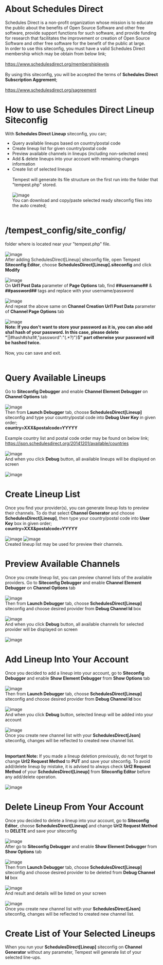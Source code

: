 # About Schedules Direct
Schedules Direct is a non-profit organization whose mission is to educate the public about the benefits of Open Source Software and other free software, provide support functions for such software, and provide funding for research that facilitates the improvement or creation of Open Source Software and other free software for the benefit of the public at large.
<br>
In order to use this siteconfig, you must have a valid Schedules Direct membership which may be obtain from below link;<br><br>
https://www.schedulesdirect.org/membershiplevels
<br><br>By using this siteconfig, you will be accepted the terms of **Schedules Direct Subscription Aggrement**;<br><br>
https://www.schedulesdirect.org/sagreement
# How to use Schedules Direct Lineup Siteconfig
With **Schedules Direct Lineup** siteconfig, you can; 
* Query available lineups based on country/postal code
* Create lineup list for given country/postal code
* Preview available channels in lineups (including non-selected ones)
* Add & delete lineups into your account with remaining changes information
* Create list of selected lineups
<br><br>Tempest will generate its file structure on the first run into the folder that "tempest.php" stored.<br><br>
![image](https://user-images.githubusercontent.com/97025515/153332196-b5716eb0-3f4a-4d16-b43e-9143e3ed7c4b.png)
<br>You can download and copy/paste selected ready siteconfig files into the auto created;<br><br>
# **/tempest_config/site_config/**<br>
folder where is located near your "tempest.php" file.<br><br>
![image](https://user-images.githubusercontent.com/97025515/153332672-91f20125-8196-48c8-8486-af0ed76c4145.png)
<br>After adding SchedulesDirect[Lineup] siteconfig file, open Tempest **Siteconfig Editor**, choose **SchedulesDirect[Lineup].siteconfig** and click **Modify**<br><br>
![image](https://user-images.githubusercontent.com/97025515/156492349-178e1a04-1fc0-42ee-8612-84a8b5bfddba.png)
<br>On **Url1 Post Data** parameter of **Page Options** tab, find **##username##** & **##password##** tags and replace with your username/password<br><br>
![image](https://user-images.githubusercontent.com/97025515/156166740-8e0a242b-ac8c-4d47-821e-f5ab9a6b753d.png)
<br>And repeat the above same on **Channel Creation Url1 Post Data** parameter of **Channel Page Options** tab<br><br>
![image](https://user-images.githubusercontent.com/97025515/156168486-7b028d67-9cc2-4e96-b4e2-ea582022f508.png)
<br>**Note: If you don't want to store your password as it is, you can also add sha1 hash of your password. In this case, please delete "**||#hash#sha1#,"password":"(.\*?)"\}$**" part otherwise your password will be hashed twice.**<br><br>
Now, you can save and exit.<br><br>
# Query Available Lineups
Go to **Siteconfig Debugger** and enable **Channel Element Debugger** on **Channel Options** tab<br><br>
![image](https://user-images.githubusercontent.com/97025515/156173750-2a052a93-4d96-46a0-857a-573bba5eb90d.png)
<br>Then from **Launch Debugger** tab, choose **SchedulesDirect[Lineup]** siteconfig and type your country/postal code into **Debug User Key** in given order;<br>
**country=XXX&postalcode=YYYYY**<br><br>
Example country list and postal code order may be found on below link;<br>
https://json.schedulesdirect.org/20141201/available/countries<br><br>
![image](https://user-images.githubusercontent.com/97025515/156175267-6ed53f0c-4982-4cce-84ac-ab62b08af05c.png)
<br>And when you click **Debug** button, all available lineups will be displayed on screen<br><br>
![image](https://user-images.githubusercontent.com/97025515/156175772-1bc295aa-62c3-43c9-a7b6-4f818752b968.png)
# Create Lineup List
Once you find your provider(s), you can generate lineup lists to preview their channels. To do that select **Channel Generator** and choose **SchedulesDirect[Lineup]**, then type your country/postal code into **User Key** box in given order;<br>
**country=XXX&postalcode=YYYYY**<br><br>
![image](https://user-images.githubusercontent.com/97025515/156177843-8460ff6f-6abc-493a-aee0-b06780afcc8a.png)
![image](https://user-images.githubusercontent.com/97025515/156177916-0fc65581-5e68-4543-b5ec-d857000eb4b2.png)
<br>Created lineup list may be used for preview their channels.
# Preview Available Channels
Once you create lineup list, you can preview channel lists of the available providers. Go to **Siteconfig Debugger** and enable **Channel Element Debugger** on **Channel Options** tab<br><br>
![image](https://user-images.githubusercontent.com/97025515/156173750-2a052a93-4d96-46a0-857a-573bba5eb90d.png)
<br>Then from **Launch Debugger** tab, choose **SchedulesDirect[Lineup]** siteconfig and choose desired provider from **Debug Channel Id** box<br><br>
![image](https://user-images.githubusercontent.com/97025515/156178551-1a6db132-c3dd-4e3d-b05f-9039076ec290.png)
<br>And when you click **Debug** button, all available channels for selected provider will be displayed on screen<br><br>
![image](https://user-images.githubusercontent.com/97025515/156178780-d4042566-9a1f-4d88-a77f-cd838f223d3e.png)
# Add Lineup Into Your Account
Once you decided to add a lineup into your account, go to **Siteconfig Debugger** and enable **Show Element Debugger** from **Show Options** tab<br><br>
![image](https://user-images.githubusercontent.com/97025515/156179314-400ab639-ebae-48b8-80bb-36cb447e91c0.png)
<br>Then from **Launch Debugger** tab, choose **SchedulesDirect[Lineup]** siteconfig and choose desired provider from **Debug Channel Id** box<br><br>
![image](https://user-images.githubusercontent.com/97025515/156178551-1a6db132-c3dd-4e3d-b05f-9039076ec290.png)
<br>And when you click **Debug** button, selected lineup will be added into your account<br><br>
![image](https://user-images.githubusercontent.com/97025515/156182380-2f34be6d-323f-452c-933c-c912c8b66a47.png)
<br>Once you create new channel list with your **SchedulesDirect[Json]** siteconfig, changes will be reflected to created new channel list.<br>
<br><br>**Important Note:** If you made a lineup deletion previously, do not forget to change **Url2 Request Method** to **PUT** and save your siteconfig. To avoid add/delete lineup by mistake, it is advised to always check **Url2 Request Method** of your **SchedulesDirect[Lineup]** from **Siteconfig Editor** before any add/delete operation.<br><br>
![image](https://user-images.githubusercontent.com/97025515/156183096-15d21c55-760e-4664-a0c3-bb4075a5a1ea.png)
# Delete Lineup From Your Account
Once you decided to delete a lineup into your account, go to **Siteconfig Editor**, choose **SchedulesDirect[Lineup]** and change **Url2 Request Method** to **DELETE** and save your siteconfig<br><br>
![image](https://user-images.githubusercontent.com/97025515/156180729-2ed3769a-d146-4216-a145-d290497bb688.png)
<br>After go to **Siteconfig Debugger** and enable **Show Element Debugger** from **Show Options** tab<br><br>
![image](https://user-images.githubusercontent.com/97025515/156179314-400ab639-ebae-48b8-80bb-36cb447e91c0.png)
<br>Then from **Launch Debugger** tab, choose **SchedulesDirect[Lineup]** siteconfig and choose desired provider to be deleted from **Debug Channel Id** box<br><br>
![image](https://user-images.githubusercontent.com/97025515/156181688-fa22b78c-0735-4f86-b4a7-cf35a17f3149.png)
<br>And result and details will be listed on your screen<br><br>
![image](https://user-images.githubusercontent.com/97025515/156181862-7e568ea8-eab2-47cc-891a-742e81a64ee5.png)
<br>Once you create new channel list with your **SchedulesDirect[Json]** siteconfig, changes will be reflected to created new channel list.<br>
# Create List of Your Selected Lineups
When you run your **SchedulesDirect[Lineup]** siteconfig on **Channel Generator** without any parameter, Tempest will generate list of your selected line-ups.

